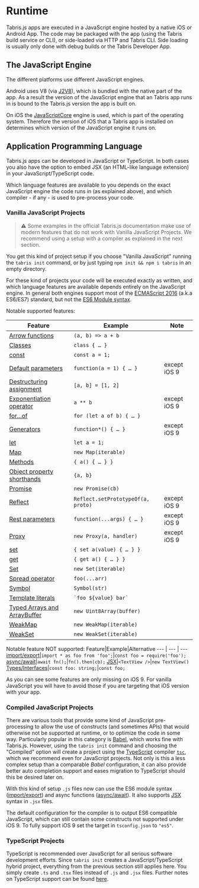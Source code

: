 ---
---
# Runtime

Tabris.js apps are executed in a JavaScript engine hosted by a native iOS or Android App. The code may be packaged with the app (using the Tabris build service or CLI), or side-loaded via HTTP and Tabris CLI. Side loading is usually only done with debug builds or the Tabris Developer App.

## The JavaScript Engine

The different platforms use different JavaScript engines.

Android uses V8 (via [J2V8](https://github.com/eclipsesource/J2V8)), which is bundled with the native part of the app. As a result the version of the JavaScript engine that an Tabris app runs in is bound to the Tabris.js version the app is built on.

On iOS the [JavaScriptCore](https://developer.apple.com/documentation/javascriptcore) engine is used, which is part of the operating system. Therefore the version of iOS that a Tabris app is installed on determines which version of the JavaScript engine it runs on.

## Application Programming Language

Tabris.js apps can be developed in JavaScript or TypeScript. In both cases you also have the option to embed JSX (an HTML-like language extension) in your JavaScript/TypeScript code.

Which language features are available to you depends on the exact JavaScript engine the code runs in (as explained above), and which compiler - if any - is used to pre-process your code.

### Vanilla JavaScript Projects

> :warning: Some examples in the official Tabris.js documentation make use of modern features that do not work with Vanilla JavaScript Projects. We recommend using a setup with a compiler as explained in the next section.

You get this kind of project setup if you choose "Vanilla JavaScript" running the `tabris init` command, or by just typing `npm init && npm i tabris` in an empty directory.

For these kind of projects your code will be executed exactly as written, and which language features are available depends entirely on the JavaScript engine. In general both engines support most of the [ECMAScript 2016](https://www.ecma-international.org/ecma-262/7.0) (a.k.a ES6/ES7) standard, but not the [ES6 Module syntax](./modules.md).

Notable supported features:

Feature|Example|Note
--- | --- | ---
[Arrow functions](https://developer.mozilla.org/en-US/docs/Web/JavaScript/Reference/Functions/Arrow_functions)|`(a, b) => a + b`|
[Classes](https://developer.mozilla.org/en-US/docs/Web/JavaScript/Reference/Classes)|`class { … }`|
[const](https://developer.mozilla.org/en-US/docs/Web/JavaScript/Reference/Statements/const)|`const a = 1;`|
[Default parameters](https://developer.mozilla.org/en-US/docs/Web/JavaScript/Reference/Functions/Default_parameters)|`function(a = 1) { … }`|except iOS 9
[Destructuring assignment](https://developer.mozilla.org/en-US/docs/Web/JavaScript/Reference/Operators/Destructuring_assignment)|`[a, b] = [1, 2]`
[Exponentiation operator](https://developer.mozilla.org/en-US/docs/Web/JavaScript/Reference/Operators/Arithmetic_Operators#Exponentiation_(**))|`a ** b`|except iOS 9
[for...of](https://developer.mozilla.org/en-US/docs/Web/JavaScript/Reference/statements/for...of)|`for (let a of b) { … }`|
[Generators](https://developer.mozilla.org/en-US/docs/Web/JavaScript/Guide/Iterators_and_Generators#Generators)|`function*() { … }`|except iOS 9
[let](https://developer.mozilla.org/en-US/docs/Web/JavaScript/Reference/Statements/let)|`let a = 1;`|
[Map](https://developer.mozilla.org/en-US/docs/Web/JavaScript/Reference/Global_Objects/Map)|`new Map(iterable)`|
[Methods](https://developer.mozilla.org/en-US/docs/Web/JavaScript/Reference/Functions/Method_definitions)|`{ a() { … } }`|
[Object property shorthands](https://developer.mozilla.org/en-US/docs/Web/JavaScript/Reference/Operators/Object_initializer#New_notations_in_ECMAScript_2015)|`{a, b}`|
[Promise](https://developer.mozilla.org/en-US/docs/Web/JavaScript/Reference/Global_Objects/Promise)|`new Promise(cb)`|
[Reflect](https://developer.mozilla.org/en-US/docs/Web/JavaScript/Reference/Global_Objects/Reflect)|`Reflect.setPrototypeOf(a, proto)`|except iOS 9
[Rest parameters](https://developer.mozilla.org/en-US/docs/Web/JavaScript/Reference/Functions/rest_parameters)|`function(...args) { … }`|except iOS 9
[Proxy](https://developer.mozilla.org/en-US/docs/Web/JavaScript/Reference/Global_Objects/Proxy)|`new Proxy(a, handler)`|except iOS 9
[set](https://developer.mozilla.org/en-US/docs/Web/JavaScript/Reference/Functions/set)|`{ set a(value) { … } }`|
[get](https://developer.mozilla.org/en-US/docs/Web/JavaScript/Reference/Functions/get)|`{ get a() { … } }`|
[Set](https://developer.mozilla.org/en-US/docs/Web/JavaScript/Reference/Global_Objects/Set)|`new Set(iterable)`|
[Spread operator](https://developer.mozilla.org/en-US/docs/Web/JavaScript/Reference/Operators/Spread_operator)|`foo(...arr)`|
[Symbol](https://developer.mozilla.org/en-US/docs/Web/JavaScript/Reference/Global_Objects/Symbol)|`Symbol(str)`|
[Template literals](https://developer.mozilla.org/en-US/docs/Web/JavaScript/Reference/Template_literals)|<code>\`foo ${value} bar\`</code>|
[Typed Arrays and ArrayBuffer](https://developer.mozilla.org/en-US/docs/Web/JavaScript/Typed_arrays)|`new Uint8Array(buffer)`|
[WeakMap](https://developer.mozilla.org/en-US/docs/Web/JavaScript/Reference/Global_Objects/WeakMap)|`new WeakMap(iterable)`|
[WeakSet](https://developer.mozilla.org/en-US/docs/Web/JavaScript/Reference/Global_Objects/WeakSet)|`new WeakSet(iterable)`|

Notable feature NOT supported:
Feature|Example|Alternative
--- | --- | ---
[import/](https://developer.mozilla.org/en-US/docs/Web/JavaScript/Reference/Statements/import])[export](https://developer.mozilla.org/en-US/docs/Web/JavaScript/Reference/Statements/export])|`import * as foo from 'foo';`|`const foo = require('foo');`
[async/await](https://developer.mozilla.org/en-US/docs/Web/JavaScript/Reference/Statements/async_function)|`await fn();`|`fn().then(cb);`
[JSX](./JSX.md)|`<TextView />`|`new TextView()`
[Types/Interfaces](./typescript.md)|`const foo: string;`|`const foo;`

As you can see some features are only missing on iOS 9. For vanilla JavaScript you will have to avoid those if you are targeting that iOS version with your app.

### Compiled JavaScript Projects

There are various tools that provide some kind of JavaScript pre-processing to allow the use of constructs (and sometimes APIs) that would otherwise not be supported at runtime, or to optimize the code in some way. Particularly popular in this category is [Babel](https://babeljs.io/), which  works fine with Tabris.js. However, using the `tabris init` command and choosing the "Compiled" option will create a project using the [TypeScript](http://typescriptlang.org/) compiler [`tsc`](http://www.typescriptlang.org/docs/handbook/compiler-options.html), which we recommend even for JavaScript projects. Not only is this a less complex setup than a comparable *Babel* configuration, it can also provide better auto completion support and eases migration to TypeScript should this be desired later on.

With this kind of setup `.js` files now can use the ES6 module syntax ([import/](https://developer.mozilla.org/en-US/docs/Web/JavaScript/Reference/Statements/import])[export](https://developer.mozilla.org/en-US/docs/Web/JavaScript/Reference/Statements/export])) and async functions ([async/await](https://developer.mozilla.org/en-US/docs/Web/JavaScript/Reference/Statements/async_function)). It also supports [JSX](./JSX.md) syntax in `.jsx` files.

The default configuration for the compiler is to output ES6 compatible JavaScript, which can still contain some constructs not supported under iOS 9. To fully support iOS 9 set the target in `tsconfig.json` to `"es5"`.

### TypeScript Projects

TypeScript is recommended over JavaScript for all serious software development efforts. Since `tabris init` creates a JavaScript/TypeScript hybrid project, everything from the previous section still applies here. You simply create `.ts` and `.tsx` files instead of `.js` and `.jsx` files. Further notes on TypeScript support can be found [here](./typescript.md).